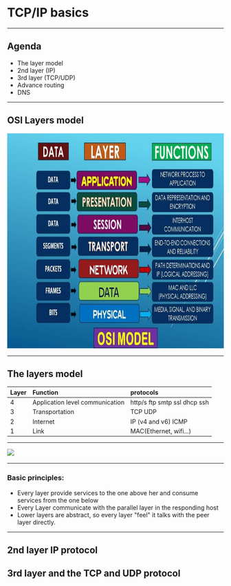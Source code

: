 # TCP/IP basics 

---

## Agenda

* The layer model
* 2nd layer (IP)
* 3rd layer (TCP/UDP)
* Advance routing
* DNS

---

## OSI Layers model
<img src="./media/d.jpg" width="700" height="500" />


---

## The layers model 

Layer | Function            | protocols
----- |:------------------- |:------------------
4     | Application level communication        | http/s ftp smtp ssl dhcp ssh
3     | Transportation      | TCP  UDP
2     | Internet            | IP (v4 and v6) ICMP
1     | Link                | MAC(Ethernet, wifi...)

---

![](https://upload.wikimedia.org/wikipedia/commons/thumb/3/3b/UDP_encapsulation.svg/390px-UDP_encapsulation.svg.png)

---

### Basic principles:

* Every layer provide services to the one above her and consume services from the one below
* Every Layer communicate with the parallel layer in the responding host
* Lower layers are abstract, so every layer "feel" it talks with the peer layer
  directly.  

---

## 2nd layer IP protocol 


## 3rd layer and the TCP and  UDP protocol

